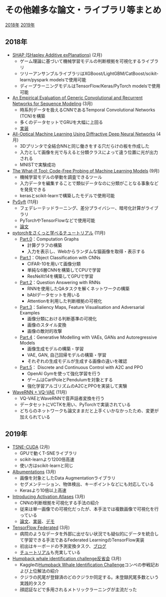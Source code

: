 # その他雑多な論文・ライブラリ等まとめ

[2018年](#2018年)
[2019年](#2019年)

## 2018年

- [SHAP (SHapley Additive exPlanations)](https://github.com/slundberg/shap) (2月)
  - ゲーム理論に基づいて機械学習モデルの判断根拠を可視化するライブラリ
  - ツリーアンサンブルライブラリはXGBoost/LightGBM/CatBoost/scikit-learn/pyspark modelsで使用可能
  - ディープラーニングモデルはTensorFlow/Keras/PyTorch modelsで使用可能
- [An Empirical Evaluation of Generic Convolutional and Recurrent Networks for Sequence Modeling](https://arxiv.org/abs/1803.01271) (3月)
  - 時系列データを扱えるCNNであるTemporal Convolutional Networks (TCN)を構築
  - 多くのデータセットでGRUを大幅に上回る
  - [実装](https://github.com/locuslab/TCN)
- [All-Optical Machine Learning Using Diffractive Deep Neural Networks](https://arxiv.org/abs/1804.08711) (4月)
  - 3Dプリンタで全結合NNと同じ働きをする穴だらけの板を作成した
  - 入力として画像を光で与えると分類クラスによって違う位置に光が出力される
  - MNISTで実験成功
- [The What-If Tool: Code-Free Probing of Machine Learning Models](https://ai.googleblog.com/2018/09/the-what-if-tool-code-free-probing-of.html) (9月)
  - 機械学習モデルの挙動を調査できるツール
  - 入力データを編集することで類似データなのに分類がことなる事象などを発見できる
  - kerasとscikit-learnで構築したモデルで使用可能
- [PySyft](https://github.com/OpenMined/PySyft) (11月)
  - フェデレーテッドラーニング、差分プライバシー、暗号化計算がライブラリ
  - PyTorchやTensorFlowなどで使用可能
  - [論文](https://arxiv.org/abs/1811.04017)
- [pytorchをさくっと学べるチュートリアル](https://github.com/pukkapies/dl-imperial-maths/tree/master/pytorch-tutorial) (11月)
  - [Part.0](https://github.com/pukkapies/dl-imperial-maths/blob/master/pytorch-tutorial/0.%20Computation%20Graphs.ipynb)：Computation Graphs
    - 計算グラフの構築
    - 入力を表示し、Webからランダムな猫画像を取得・表示する
  - [Part.1](https://github.com/pukkapies/dl-imperial-maths/blob/master/pytorch-tutorial/1.%20Object%20Classification%20with%20CNNs.ipynb)：Object Classification with CNNs
    - CIFAR-10を用いて画像分類
    - 単純な6層CNNを構築してCPUで学習
    - ResNeXt14を構築してGPUで学習
  - [Part.2](https://github.com/pukkapies/dl-imperial-maths/blob/master/pytorch-tutorial/2.%20Question%20Answering%20with%20RNNs.ipynb)：Question Answering with RNNs
    - RNNを使用したQAタスクを解くネットワークの構築
    - bAbIデータセットを用いる
    - Attentionを利用した判断根拠の可視化
  - [Part.3](https://github.com/pukkapies/dl-imperial-maths/blob/master/pytorch-tutorial/3.%20Saliency%20Maps%2C%20Feature%20Visualisation%20and%20Adversarial%20Examples.ipynb)：Saliency Maps, Feature Visualisation and Adversarial Examples
    - 画像分類における判断基準の可視化
    - 画像のスタイル変換
    - 画像の敵対的攻撃
  - [Part.4](https://github.com/pukkapies/dl-imperial-maths/blob/master/pytorch-tutorial/4.%20Generative%20Modelling%20with%20VAEs%2C%20GANs%20and%20Autoregressive%20Models.ipynb)：Generative Modelling with VAEs, GANs and Autoregressive Models
    - 画像生成モデルの構築・学習
    - VAE, GAN, 自己回帰モデルの構築・学習
    - それぞれの生成モデルが生成する画像の違いを確認
  - [Part.5](https://github.com/pukkapies/dl-imperial-maths/blob/master/pytorch-tutorial/5.%20Discrete%20and%20Continuous%20Control%20with%20A2C%20and%20PPO.ipynb)：
Discrete and Continuous Control with A2C and PPO
    - OpenAI Gymを使って強化学習を行う
    - ゲームはCartPoleとPendulumを対象とする
    - 強化学習アルゴリズムのA2CとPPOを実装して実験
- [WaveRNN + VQ-VAE](https://github.com/mkotha/WaveRNN) (11月)
  - VQ-VAEとWaveRNNで音声話者変換を行う
  - データセットにVCTKを用い、PyTorchで実装されている
  - どちらのネットワークも論文ままだと上手くいかなかったため、変更が加えられている

## 2019年

- [TSNE-CUDA](https://github.com/CannyLab/tsne-cuda) (2月)
  - GPUで動くT-SNEライブラリ
  - scikit-learnより1200倍高速
  - 使い方はscikit-learnと同じ
- [Albumentations](https://github.com/albumentations-team/albumentations) (3月)
  - 画像を対象としたData Augmentationライブラリ
  - セグメンテーション、物体検出、キーポイントなどにも対応している
  - Kerasより10倍以上高速
- [Introducing Activation Atlases](https://openai.com/blog/introducing-activation-atlases/) (3月)
  - CNNの判断根拠を可視化する手法の紹介
  - 従来は単一画像での可視化だったが、本手法では複数画像で可視化を行っている
  - [論文](https://distill.pub/2019/activation-atlas/)、[実装](https://github.com/tensorflow/lucid/#activation-atlas-notebooks)、[デモ](https://distill.pub/2019/activation-atlas/app.html)
- [TensorFlow Federated](https://github.com/tensorflow/federated) (3月)
  - 病院のようなデータを外部に出せない状況でも疑似的にデータを統合して学習できる手法であるFederated LearningのTensorFlow実装
  - 初出はキーボードの予測変換タスク、[ブログ](https://ai.googleblog.com/2017/04/federated-learning-collaborative.html)
  - [チュートリアル](https://www.tensorflow.org/federated)も充実している
- [Humpback whale identification challenge反省会](https://www.slideshare.net/ren4yu/humpback-whale-identification-challenge) (3月)
  - Kaggleの[Humpback Whale Identification Challenge](https://www.kaggle.com/c/whale-categorization-playground)コンペの参戦記および上位解法の紹介
  - クジラの尻尾が登録済のどのクジラか同定する。未登録尻尾多数という実践的タスク
  - 顔認証などで多用されるメトリックラーニングが主流だった
  